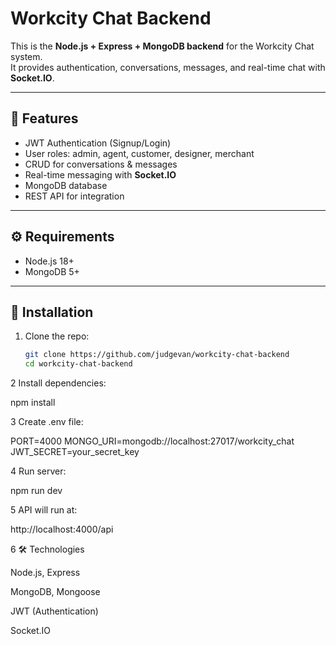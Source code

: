 # Workcity Chat Backend

This is the **Node.js + Express + MongoDB backend** for the Workcity Chat system.  
It provides authentication, conversations, messages, and real-time chat with **Socket.IO**.

---

## 🚀 Features
- JWT Authentication (Signup/Login)
- User roles: admin, agent, customer, designer, merchant
- CRUD for conversations & messages
- Real-time messaging with **Socket.IO**
- MongoDB database
- REST API for integration

---

## ⚙️ Requirements
- Node.js 18+
- MongoDB 5+

---

## 📂 Installation
1. Clone the repo:
   ```sh
   git clone https://github.com/judgevan/workcity-chat-backend
   cd workcity-chat-backend


2
Install dependencies:

npm install

3
Create .env file:

PORT=4000
MONGO_URI=mongodb://localhost:27017/workcity_chat
JWT_SECRET=your_secret_key

4
Run server:

npm run dev

5
API will run at:

http://localhost:4000/api


6
🛠️ Technologies

Node.js, Express

MongoDB, Mongoose

JWT (Authentication)

Socket.IO